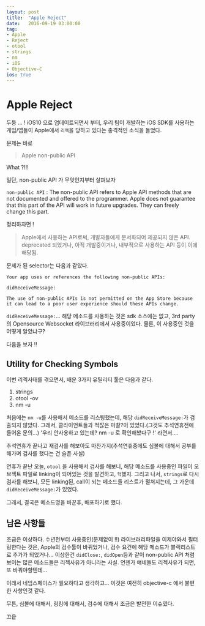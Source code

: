 ```yaml
---
layout: post
title:  "Apple Reject"
date:   2016-09-19 03:00:00
tag:
- Apple
- Reject
- otool
- strings
- nm
- iOS
- Objective-C
ios: true
---
```


# Apple Reject

두둥 ... !
iOS10 으로 업데이트되면서 부터, 우리 팀이 개발하는 iOS SDK를 사용하는 게임/앱들이
Apple에서 `리젝`을 당하고 있다는 충격적인 소식을 들었다.

문제는 바로

> Apple non-public API

What ?!!!

일단, non-public API 가 무엇인지부터 살펴보자

`non-public API` : The non-public API refers to Apple API methods that are not documented and offered to the programmer. Apple does not guarantee that this part of the API will work in future upgrades. They can freely change this part.

정리하자면 !

> Apple에서 사용하는 API로써, 개발자들에게 문서화되어 제공되지 않은 API.
> deprecated 되었거나, 아직 개발중이거나, 내부적으로 사용하는 API 등이 이에 해당됨.


문제가 된 selector는 다음과 같았다.

```
Your app uses or references the following non-public APIs:

didReceiveMessage:

The use of non-public APIs is not permitted on the App Store because it can lead to a poor user experience should these APIs change.
```

`didReceiveMessage:`... 해당 메소드를 사용하는 것은 sdk 소스에는 없고, 3rd party의 Opensource Websocket 라이브러리에서 사용중이었다.
물론, 이 사용중인 것을 어떻게 알았냐구?

다음을 보자 !!



## Utility for Checking Symbols
이번 리젝사태를 겪으면서, 배운 3가지 유틸리티 툴은 다음과 같다.
1. strings
2. otool -ov
3. nm -u

처음에는 `nm -u`를 사용해서 메소드를 리스팅했는데, 해당 `didReceiveMessage:`가 검출되지 않았다. 그래서, 클라이언트들과 적잖은 마찰?이 있었다.(그것도 추석연휴전에 들어온 문의...)
'우리 안사용하고 있는데? nm -u 로 확인해봤다구 !' 라면서....

추석연휴가 끝나고 재검사를 해보아도 마찬가지(추석연휴중에도 심볼에 대해서 공부를 해가며 검사를 했다는 건 슬픈 사실)

연휴가 끝난 오늘, `otool` 을 사용해서 검사를 해보니, 해당 메소드를 사용중인 파일이 오브젝트 파일로 linking이 되어있는 것을 발견하고, `헉`했지.
그리고 나서, `strings`로 다시 검사를 해보니, 모든 linking된, call이 되는 메소드들 리스트가 펼쳐지는데, 그 가운데 `didReceiveMessage:`가 있었다.

그래서, 결국은 메소드명을 바꾼후, 배포하기로 했다.


## 남은 사항들
조금은 이상하다. 수년전부터 사용중인(문제없이 !!) 라이브러리파일을 이제야와서 필터링한다는 것은,
Apple의 검수툴이 바뀌었거나, 검수 요건에 해당 메소드가 블랙리스트로 추가가 되었거나...
이상한건 `didClose:`, `didOpen`등과 같이 non-public API 처럼 보이는 많은 메소드들은 리젝사유가 아니라는 사실.
언젠가 얘네들도 리젝사유가 되면, 또 바꿔야할텐데...


이래서 네임스페이스가 필요하다고 생각하고...
이것은 여전히 objective-c 에서 불편한 사항인것 같다.


무튼,
심볼에 대해서, 링킹에 대해서, 검수에 대해서 조금은 발전한 이슈였다.

끄읕